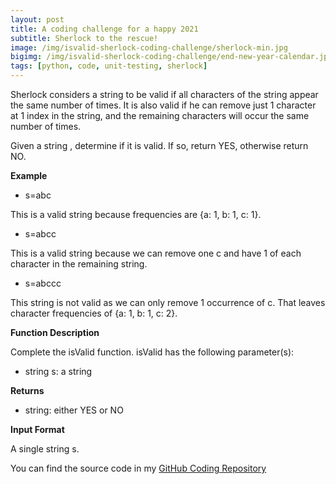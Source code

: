 ```yaml
---
layout: post
title: A coding challenge for a happy 2021
subtitle: Sherlock to the rescue!
image: /img/isvalid-sherlock-coding-challenge/sherlock-min.jpg
bigimg: /img/isvalid-sherlock-coding-challenge/end-new-year-calendar.jpg
tags: [python, code, unit-testing, sherlock]
---
```


Sherlock considers a string to be valid if all characters of the string appear the same number of times. It is also valid if he can remove just 1 character at 1 index in the string, and the remaining characters will occur the same number of times.

Given a string , determine if it is valid. If so, return YES, otherwise return NO.

**Example**

* s=abc

This is a valid string because frequencies are {a: 1, b: 1, c: 1}.


* s=abcc

This is a valid string because we can remove one c and have 1 of each character in the remaining string.

* s=abccc

This string is not valid as we can only remove 1 occurrence of c. That leaves character frequencies of {a: 1, b: 1, c: 2}.

**Function Description**

Complete the isValid function. isValid has the following parameter(s):

* string s: a string

**Returns**
* string: either YES or NO

**Input Format**

A single string s.


You can find the source code in my [GitHub Coding Repository](https://github.com/ioannismesionis/isValid-coding-challenge)